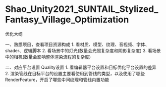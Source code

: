 # Shao_Unity2021_SUNTAIL_Stylized_Fantasy_Village_Optimization
优化大纲

一、熟悉项目，查看项目资源构成
    1. 看材质、模型、纹理、音视频、字体、shader、逻辑脚本
    2. 看场景中的灯光(数量会光照复杂度和阴影复杂度)
    3. 看场景中的相机(数量会影响整体渲染流程的复杂度)

二、对应平台设置
    Quality设置
    1. 看编辑器平台设置和目标优化平台设置的差异
    2. 渲染管线在目标平台的设置主要看使用到管线的类型，以及使用了哪些RenderFeature，开启了哪些中间纹理和管线内置功能